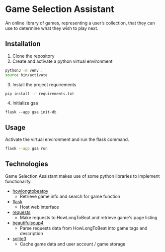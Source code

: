 # Game Selection Assistant

An online library of games, representing a user’s collection, that they can use to determine what they wish to play next.

## Installation
1. Clone the repository
2. Create and activate a python virtual environment
```bash
python3 -m venv .
source bin/activate
```
3. Install the project requirements
```bash
pip install -r requirements.txt
```
4. Initialize gsa
```
flask --app gsa init-db

```

## Usage
Activate the virtual environment and run the flask command.
```bash
flask --app gsa run
```

## Technologies
Game Selection Assistant makes use of some python libraries to implement functionality.
* [howlongtobeatpy](https://pypi.org/project/howlongtobeatpy)
	* Retrieve game info and search for game function
* [flask](https://pypi.org/project/Flask)
	* Host web interface
* [requests](https://pypi.org/project/requests)
	* Make requests to HowLongToBeat and retrieve game's page listing
* [beautifulsoup4](https://pypi.org/project/beautifulsoup4)
	* Parse requests data from HowLongToBeat into game tags and description
* [sqlite3](https://docs.python.org/3/library/sqlite3.html)
	* Cache game data and user account / game storage
